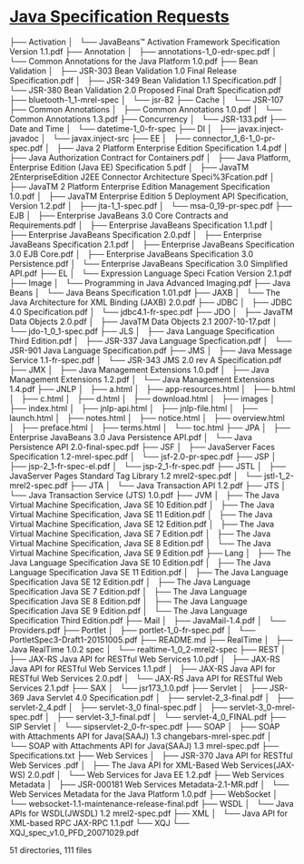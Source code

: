 # [Java Specification Requests](https://www.jcp.org/en/home/index)
├── Activation
│   └── JavaBeans™ Activation Framework Specification Version 1.1.pdf
├── Annotation
│   ├── annotations-1_0-edr-spec.pdf
│   └── Common Annotations for the Java Platform 1.0.pdf
├── Bean Validation
│   ├── JSR-303 Bean Validation 1.0 Final Release Specification.pdf
│   ├── JSR-349 Bean Validation 1.1 Specification.pdf
│   └── JSR-380 Bean Validation 2.0 Proposed Final Draft Specification.pdf
├── bluetooth-1_1-mrel-spec
│   └── jsr-82
├── Cache
│   └── JSR-107
├── Common Annotations
│   ├── Common Annotations 1.0.pdf
│   └── Common Annotations 1.3.pdf
├── Concurrency
│   └── JSR-133.pdf
├── Date and Time
│   └── datetime-1_0-fr-spec
├── DI
│   ├── javax.inject-javadoc
│   └── javax.inject-src
├── EE
│   ├── connector_1_6-1_0-pr-spec.pdf
│   ├── Java 2 Platform Enterprise Edition Specification 1.4.pdf
│   ├── Java Authorization Contract for Containers.pdf
│   ├── Java Platform, Enterprise Edition (Java EE) Specification 5.pdf
│   ├── JavaTM 2EnterpriseEdition J2EE Connector Architecture Speci%3Fcation.pdf
│   ├── JavaTM 2 Platform Enterprise Edition Management Specification 1.0.pdf
│   ├── JavaTM Enterprise Edition 5 Deployment API Specification, Version 1.2.pdf
│   ├── jta-1_1-spec.pdf
│   └── msa-0_19-pr-spec.pdf
├── EJB
│   ├── Enterprise JavaBeans 3.0 Core Contracts and Requirements.pdf
│   ├── Enterprise JavaBeans Specification 1.1.pdf
│   ├── Enterprise JavaBeans Specification 2.0.pdf
│   ├── Enterprise JavaBeans Specification 2.1.pdf
│   ├── Enterprise JavaBeans Specification 3.0 EJB Core.pdf
│   ├── Enterprise JavaBeans Specification 3.0 Persistence.pdf
│   └── Enterprise JavaBeans Specification 3.0 Simplified API.pdf
├── EL
│   └── Expression Language Speci Fcation Version 2.1.pdf
├── Image
│   └── Programming in Java Advanced Imaging.pdf
├── Java Beans
│   └── Java Beans Specification 1.01.pdf
├── JAXB
│   └── The Java Architecture for XML Binding (JAXB) 2.0.pdf
├── JDBC
│   ├── JDBC 4.0 Specification.pdf
│   └── jdbc4.1-fr-spec.pdf
├── JDO
│   ├── JavaTM Data Objects 2.0.pdf
│   ├── JavaTM Data Objects 2.1 2007-10-17.pdf
│   └── jdo-1_0_1-spec.pdf
├── JLS
│   ├── Java Language Specification Third Edition.pdf
│   ├── JSR-337 Java Language Specfication.pdf
│   └── JSR-901 Java Language Specification.pdf
├── JMS
│   ├── Java Message Service 1.1-fr-spec.pdf
│   └──  JSR-343 JMS 2.0 rev A Specification.pdf
├── JMX
│   ├── Java Management Extensions 1.0.pdf
│   ├── Java Management Extensions 1.2.pdf
│   └── Java Management Extensions 1.4.pdf
├── JNLP
│   ├── a.html
│   ├── app-resources.html
│   ├── b.html
│   ├── c.html
│   ├── d.html
│   ├── download.html
│   ├── images
│   ├── index.html
│   ├── jnlp-api.html
│   ├── jnlp-file.html
│   ├── launch.html
│   ├── notes.html
│   ├── notice.html
│   ├── overview.html
│   ├── preface.html
│   ├── terms.html
│   └── toc.html
├── JPA
│   ├── Enterprise JavaBeans 3.0 Java Persistence API.pdf
│   └── Java Persistence API 2.0-final-spec.pdf
├── JSF
│   ├── JavaServer Faces Specification 1.2-mrel-spec.pdf
│   └── jsf-2.0-pr-spec.pdf
├── JSP
│   ├── jsp-2_1-fr-spec-el.pdf
│   └── jsp-2_1-fr-spec.pdf
├── JSTL
│   ├── JavaServer Pages Standard Tag Library 1.2 mrel2-spec.pdf
│   └── jstl-1_2-mrel2-spec.pdf
├── JTA
│   └── Java Transaction API 1.2.pdf
├── JTS
│   └── Java Transaction Service (JTS) 1.0.pdf
├── JVM
│   ├── The Java Virtual Machine Specification, Java SE 10 Edition.pdf
│   ├── The Java Virtual Machine Specification, Java SE 11 Edition.pdf
│   ├── The Java Virtual Machine Specification, Java SE 12 Edition.pdf
│   ├── The Java Virtual Machine Specification, Java SE 7 Edition.pdf
│   ├── The Java Virtual Machine Specification, Java SE 8 Edition.pdf
│   └── The Java Virtual Machine Specification, Java SE 9 Edition.pdf
├── Lang
│   ├── The Java Language Specification Java SE 10 Edition.pdf
│   ├── The Java Language Specification Java SE 11 Edition.pdf
│   ├── The Java Language Specification Java SE 12 Edition.pdf
│   ├── The Java Language Specification Java SE 7 Edition.pdf
│   ├── The Java Language Specification Java SE 8 Edition.pdf
│   ├── The Java Language Specification Java SE 9 Edition.pdf
│   └── The Java Language Specification Third Edition.pdf
├── Mail
│   ├── JavaMail-1.4.pdf
│   └── Providers.pdf
├── Portlet
│   ├── portlet-1_0-fr-spec.pdf
│   └── PortletSpec3-Draft1-20151005.pdf
├── README.md
├── RealTime
│   ├── Java RealTime 1.0.2 spec
│   └── realtime-1_0_2-mrel2-spec
├── REST
│   ├── JAX-RS Java API for RESTful Web Services 1.0.pdf
│   ├── JAX-RS Java API for RESTful Web Services 1.1.pdf
│   ├── JAX-RS Java API for RESTful Web Services 2.0.pdf
│   └── JAX-RS Java API for RESTful Web Services 2.1.pdf
├── SAX
│   └── jsr173_1.0.pdf
├── Servlet
│   ├── JSR-369 Java Servlet 4.0 Specification.pdf
│   ├── servlet-2_3-final.pdf
│   ├── servlet-2_4.pdf
│   ├── servlet-3_0 final-spec.pdf
│   ├── servlet-3_0-mrel-spec.pdf
│   ├── servlet-3_1-final.pdf
│   └── servlet-4_0_FINAL.pdf
├── SIP Servlet
│   └── sipservlet-2_0-fr-spec.pdf
├── SOAP
│   ├── SOAP with Attachments API for Java(SAAJ) 1.3 changebars-mrel-spec.pdf
│   └── SOAP with Attachments API for Java(SAAJ) 1.3 mrel-spec.pdf
├── Specifications.txt
├── Web Services
│   ├── JSR-370 Java API for RESTful Web Services .pdf
│   ├── The Java API for XML-Based Web Services(JAX-WS) 2.0.pdf
│   └── Web Services  for Java EE 1.2.pdf
├── Web Services Metadata
│   ├── JSR-000181 Web Services Metadata-2.1-MR.pdf
│   └── Web Services Metadata for the Java Platform 1.0.pdf
├── WebSocket
│   └── websocket-1.1-maintenance-release-final.pdf
├── WSDL
│   └── Java APIs for WSDL(JWSDL)  1.2 mrel2-spec.pdf
├── XML
│   └── Java API for XML-based RPC JAX-RPC 1.1.pdf
└── XQJ
    └── XQJ_spec_v1.0_PFD_20071029.pdf

51 directories, 111 files
